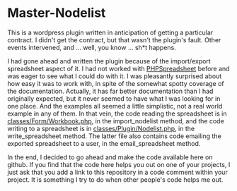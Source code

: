 # Master-Nodelist

This is a wordpress plugin written in anticipation of getting a particular contract.  I didn't get the contract, but that wasn't the plugin's fault.  Other events intervened, and ... well, you know ... sh*t happens.

I had gone ahead and written the plugin because of the import/export spreadsheet aspect of it.  I had not worked with [PHPSpreadsheet](https://github.com/PHPOffice/PhpSpreadsheet) before and was eager to see what I could do with it.  I was pleasantly surprised about how easy it was to work with, in spite of the somewhat spotty coverage of the documentation.  Actually, it has far better documentation than I had originally expected, but it never seemed to have what I was looking for in one place.  And the examples all seemed a little simplistic, not a real world example in any of them.  In that vein, the code reading the spreadsheet is in [classes/Form/Workbook.php](https://github.com/RichardCoffee/Master-Nodelist/blob/master/classes/Form/Workbook.php), in the import_nodelist method, and the code writing to a spreadsheet is in [classes/Plugin/Nodelist.php](https://github.com/RichardCoffee/Master-Nodelist/blob/master/classes/Plugin/Nodelist.php), in the write_spreadsheet method.  The latter file also contains code emailing the exported spreadsheet to a user, in the email_spreadsheet method.

In the end, I decided to go ahead and make the code available here on github.  If you find that the code here helps you out on one of your projects, I just ask that you add a link to this repository in a code comment within your project.  It is something I try to do when other people's code helps me out.


